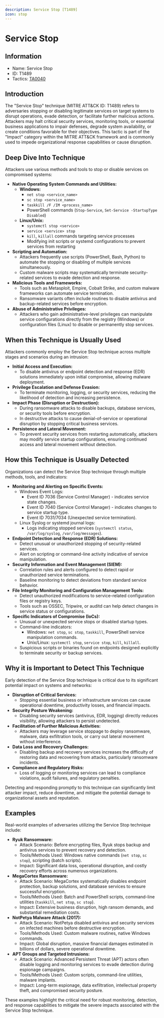 ```yaml
---
description: Service Stop [T1489]
icon: stop
---
```


# Service Stop

## Information

* Name: Service Stop
* ID: T1489
* Tactics: [TA0040](./)

## Introduction

The "Service Stop" technique (MITRE ATT\&CK ID: T1489) refers to adversaries stopping or disabling legitimate services on target systems to disrupt operations, evade detection, or facilitate further malicious actions. Attackers may halt critical security services, monitoring tools, or essential business applications to impair defenses, degrade system availability, or create conditions favorable for their objectives. This tactic is part of the "Impact" category within the MITRE ATT\&CK framework and is commonly used to impede organizational response capabilities or cause disruption.

## Deep Dive Into Technique

Attackers use various methods and tools to stop or disable services on compromised systems:

* **Native Operating System Commands and Utilities:**
  * **Windows:**
    * `net stop <service_name>`
    * `sc stop <service_name>`
    * `taskkill /F /IM <process_name>`
    * PowerShell commands (`Stop-Service`, `Set-Service -StartupType Disabled`)
  * **Linux/Unix:**
    * `systemctl stop <service>`
    * `service <service> stop`
    * `kill`, `killall` commands targeting service processes
    * Modifying init scripts or systemd configurations to prevent services from restarting
* **Scripting and Automation:**
  * Attackers frequently use scripts (PowerShell, Bash, Python) to automate the stopping or disabling of multiple services simultaneously.
  * Custom malware scripts may systematically terminate security-related services to evade detection and response.
* **Malicious Tools and Frameworks:**
  * Tools such as Metasploit, Empire, Cobalt Strike, and custom malware frameworks can automate service termination.
  * Ransomware variants often include routines to disable antivirus and backup-related services before encryption.
* **Abuse of Administrative Privileges:**
  * Attackers who gain administrative-level privileges can manipulate service configurations directly from the registry (Windows) or configuration files (Linux) to disable or permanently stop services.

## When this Technique is Usually Used

Attackers commonly employ the Service Stop technique across multiple stages and scenarios during an intrusion:

* **Initial Access and Execution:**
  * To disable antivirus or endpoint detection and response (EDR) solutions immediately upon initial compromise, allowing malware deployment.
* **Privilege Escalation and Defense Evasion:**
  * To terminate monitoring, logging, or security services, reducing the likelihood of detection and increasing persistence.
* **Impact Phase (Disruption or Destruction):**
  * During ransomware attacks to disable backups, database services, or security tools before encryption.
  * In destructive attacks to cause denial-of-service or operational disruption by stopping critical business services.
* **Persistence and Lateral Movement:**
  * To prevent security services from restarting automatically, attackers may modify service startup configurations, ensuring continued access and lateral movement without detection.

## How this Technique is Usually Detected

Organizations can detect the Service Stop technique through multiple methods, tools, and indicators:

* **Monitoring and Alerting on Specific Events:**
  * Windows Event Logs:
    * Event ID 7036 (Service Control Manager) - indicates service state changes.
    * Event ID 7040 (Service Control Manager) - indicates changes to service startup type.
    * Event ID 7031/7034 (Unexpected service termination).
  * Linux Syslog or systemd journal logs:
    * Logs indicating stopped services (`systemctl status`, `/var/log/syslog`, `/var/log/messages`).
* **Endpoint Detection and Response (EDR) Solutions:**
  * Detect unusual or unauthorized stopping of security-related services.
  * Alert on scripting or command-line activity indicative of service manipulation.
* **Security Information and Event Management (SIEM):**
  * Correlation rules and alerts configured to detect rapid or unauthorized service terminations.
  * Baseline monitoring to detect deviations from standard service behavior.
* **File Integrity Monitoring and Configuration Management Tools:**
  * Detect unauthorized modifications to service-related configuration files or registry keys.
  * Tools such as OSSEC, Tripwire, or auditd can help detect changes in service status or configurations.
* **Specific Indicators of Compromise (IoCs):**
  * Unusual or unexpected service stops or disabled startup types.
  * Command-line indicators:
    * Windows: `net stop`, `sc stop`, `taskkill`, PowerShell service manipulation commands.
    * Unix/Linux: `systemctl stop`, `service stop`, `kill`, `killall`.
  * Suspicious scripts or binaries found on endpoints designed explicitly to terminate security or backup services.

## Why it is Important to Detect This Technique

Early detection of the Service Stop technique is critical due to its significant potential impact on systems and networks:

* **Disruption of Critical Services:**
  * Stopping essential business or infrastructure services can cause operational downtime, productivity losses, and financial impacts.
* **Security Posture Weakening:**
  * Disabling security services (antivirus, EDR, logging) directly reduces visibility, allowing attackers to persist undetected.
* **Facilitation of Further Malicious Activities:**
  * Attackers may leverage service stoppage to deploy ransomware, malware, data exfiltration tools, or carry out lateral movement without interference.
* **Data Loss and Recovery Challenges:**
  * Disabling backup and recovery services increases the difficulty of restoring data and recovering from attacks, particularly ransomware incidents.
* **Compliance and Regulatory Risks:**
  * Loss of logging or monitoring services can lead to compliance violations, audit failures, and regulatory penalties.

Detecting and responding promptly to this technique can significantly limit attacker impact, reduce downtime, and mitigate the potential damage to organizational assets and reputation.

## Examples

Real-world examples of adversaries utilizing the Service Stop technique include:

* **Ryuk Ransomware:**
  * Attack Scenario: Before encrypting files, Ryuk stops backup and antivirus services to prevent recovery and detection.
  * Tools/Methods Used: Windows native commands (`net stop`, `sc stop`), scripting (batch scripts).
  * Impact: Significant data loss, operational disruption, and costly recovery efforts across numerous organizations.
* **MegaCortex Ransomware:**
  * Attack Scenario: MegaCortex systematically disables endpoint protection, backup solutions, and database services to ensure successful encryption.
  * Tools/Methods Used: Batch and PowerShell scripts, command-line utilities (`taskkill`, `net stop`, `sc stop`).
  * Impact: Extensive business disruption, high ransom demands, and substantial remediation costs.
* **NotPetya Malware Attack (2017):**
  * Attack Scenario: NotPetya disabled antivirus and security services on infected machines before destructive encryption.
  * Tools/Methods Used: Custom malware routines, native Windows commands.
  * Impact: Global disruption, massive financial damages estimated in billions of dollars, severe operational downtime.
* **APT Groups and Targeted Intrusions:**
  * Attack Scenario: Advanced Persistent Threat (APT) actors often disable logging and monitoring services to evade detection during espionage campaigns.
  * Tools/Methods Used: Custom scripts, command-line utilities, malware implants.
  * Impact: Long-term espionage, data exfiltration, intellectual property theft, and compromised security posture.

These examples highlight the critical need for robust monitoring, detection, and response capabilities to mitigate the severe impacts associated with the Service Stop technique.
